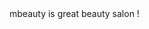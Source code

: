 <!doctype html>
<html>
<head> 
<meta charset="utf-8">
<title> MBEAUTY WARSAW IS THE BEST</title>
</head>
<body>
mbeauty is great beauty salon !
</body>
</html>
